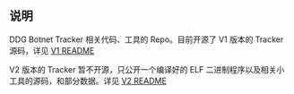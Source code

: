 ## 说明

DDG Botnet Tracker 相关代码、工具的 Repo。目前开源了 V1 版本的 Tracker 源码，详见 [V1 README](v1/README.md)

V2 版本的 Tracker 暂不开源，只公开一个编译好的 ELF 二进制程序以及相关小工具的源码，和部分数据。详见 [V2 README](v2/README.md)
